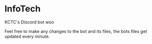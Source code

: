 # InfoTech

KCTC's Discord bot *woo*

Feel free to make any changes to the bot and its files, the bots files get updated every minute.
